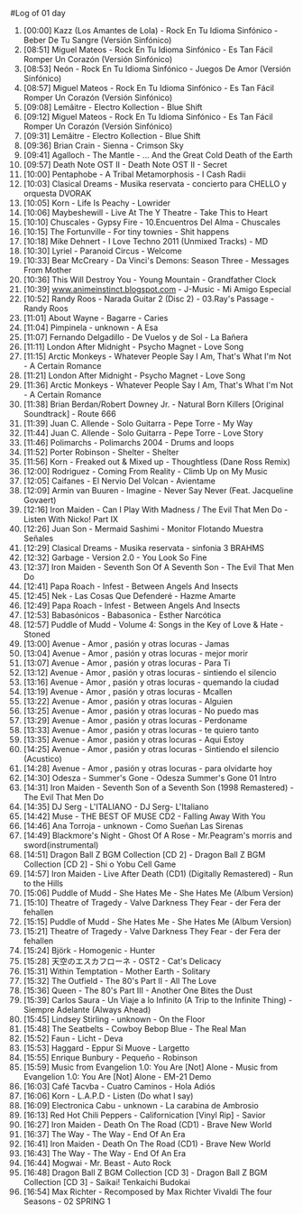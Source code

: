 #Log of 01 day

1. [00:00] Kazz (Los Amantes de Lola) - Rock En Tu Idioma Sinfónico - Beber De Tu Sangre (Versión Sinfónico)
1. [08:51] Miguel Mateos - Rock En Tu Idioma Sinfónico - Es Tan Fácil Romper Un Corazón (Versión Sinfónico)
1. [08:53] Neón - Rock En Tu Idioma Sinfónico - Juegos De Amor (Versión Sinfónico)
1. [08:57] Miguel Mateos - Rock En Tu Idioma Sinfónico - Es Tan Fácil Romper Un Corazón (Versión Sinfónico)
1. [09:08] Lemâitre - Electro Kollection - Blue Shift
1. [09:12] Miguel Mateos - Rock En Tu Idioma Sinfónico - Es Tan Fácil Romper Un Corazón (Versión Sinfónico)
1. [09:31] Lemâitre - Electro Kollection - Blue Shift
1. [09:36] Brian Crain - Sienna - Crimson Sky
1. [09:41] Agalloch - The Mantle - ... And the Great Cold Death of the Earth
1. [09:57] Death Note OST II - Death Note OST II - Secret
1. [10:00] Pentaphobe - A Tribal Metamorphosis - I Cash Radii
1. [10:03] Clasical Dreams - Musika reservata - concierto para CHELLO y orquesta DVORAK
1. [10:05] Korn - Life Is Peachy - Lowrider
1. [10:06] Maybeshewill - Live At The Y Theatre - Take This to Heart
1. [10:10] Chuscales - Gypsy Fire - 10.Encuentros Del Alma - Chuscales
1. [10:15] The Fortunville - For tiny townies - Shit happens
1. [10:18] Mike Dehnert - I Love Techno 2011 (Unmixed Tracks) - MD
1. [10:30] Lyriel - Paranoid Circus - Welcome
1. [10:33] Bear McCreary - Da Vinci's Demons: Season Three - Messages From Mother
1. [10:36] This Will Destroy You - Young Mountain - Grandfather Clock
1. [10:39] www.animeinstinct.blogspot.com - J-Music - Mi Amigo Especial
1. [10:52] Randy Roos - Narada Guitar 2 (Disc 2) - 03.Ray's Passage - Randy Roos
1. [11:01] About Wayne - Bagarre - Caries
1. [11:04] Pimpinela - unknown - A Esa
1. [11:07] Fernando Delgadillo - De Vuelos y de Sol - La Bañera
1. [11:11] London After Midnight - Psycho Magnet - Love Song
1. [11:15] Arctic Monkeys - Whatever People Say I Am, That's What I'm Not - A Certain Romance
1. [11:21] London After Midnight - Psycho Magnet - Love Song
1. [11:36] Arctic Monkeys - Whatever People Say I Am, That's What I'm Not - A Certain Romance
1. [11:38] Brian Berdan/Robert Downey Jr. - Natural Born Killers [Original Soundtrack] - Route 666
1. [11:39] Juan C. Allende - Solo Guitarra - Pepe Torre - My Way
1. [11:44] Juan C. Allende - Solo Guitarra - Pepe Torre - Love Story
1. [11:46] Polimarchs - Polimarchs 2004 - Drums and loops
1. [11:52] Porter Robinson - Shelter - Shelter
1. [11:56] Korn - Freaked out & Mixed up - Thoughtless (Dane Ross Remix)
1. [12:00] Rodriguez - Coming From Reality - Climb Up on My Music
1. [12:05] Caifanes - El Nervio Del Volcan - Avientame
1. [12:09] Armin van Buuren - Imagine - Never Say Never (Feat. Jacqueline Govaert)
1. [12:16] Iron Maiden - Can I Play With Madness / The Evil That Men Do - Listen With Nicko! Part IX
1. [12:26] Juan Son - Mermaid Sashimi - Monitor Flotando Muestra Señales
1. [12:29] Clasical Dreams - Musika reservata - sinfonia 3 BRAHMS
1. [12:32] Garbage - Version 2.0 - You Look So Fine
1. [12:37] Iron Maiden - Seventh Son Of A Seventh Son - The Evil That Men Do
1. [12:41] Papa Roach - Infest - Between Angels And Insects
1. [12:45] Nek - Las Cosas Que Defenderé - Hazme Amarte
1. [12:49] Papa Roach - Infest - Between Angels And Insects
1. [12:53] Babasónicos - Babasonica - Esther Narcótica
1. [12:57] Puddle of Mudd - Volume 4: Songs in the Key of Love & Hate - Stoned
1. [13:00] Avenue - Amor , pasión y otras locuras - Jamas
1. [13:04] Avenue - Amor , pasión y otras locuras - mejor morir
1. [13:07] Avenue - Amor , pasión y otras locuras - Para Ti
1. [13:12] Avenue - Amor , pasión y otras locuras - sintiendo el silencio
1. [13:16] Avenue - Amor , pasión y otras locuras - quemando la ciudad
1. [13:19] Avenue - Amor , pasión y otras locuras - Mcallen
1. [13:22] Avenue - Amor , pasión y otras locuras - Alguien
1. [13:25] Avenue - Amor , pasión y otras locuras - No puedo mas
1. [13:29] Avenue - Amor , pasión y otras locuras - Perdoname
1. [13:33] Avenue - Amor , pasión y otras locuras - te quiero tanto
1. [13:35] Avenue - Amor , pasión y otras locuras - Aqui Estoy
1. [14:25] Avenue - Amor , pasión y otras locuras - Sintiendo el silencio (Acustico)
1. [14:28] Avenue - Amor , pasión y otras locuras - para olvidarte hoy
1. [14:30] Odesza - Summer's Gone - Odesza   Summer's Gone   01 Intro
1. [14:31] Iron Maiden - Seventh Son of a Seventh Son (1998 Remastered) - The Evil That Men Do
1. [14:35] DJ Serg - L'ITALIANO - DJ Serg- L'Italiano
1. [14:42] Muse - THE BEST OF MUSE CD2 - Falling Away With You
1. [14:46] Ana Torroja - unknown - Como Sueñan Las Sirenas
1. [14:49] Blackmore's Night - Ghost Of A Rose - Mr.Peagram's morris and sword(instrumental)
1. [14:51] Dragon Ball Z BGM Collection [CD 2] - Dragon Ball Z BGM Collection [CD 2] - Shi o Yobu Cell Game
1. [14:57] Iron Maiden - Live After Death (CD1) (Digitally Remastered) - Run to the Hills
1. [15:06] Puddle of Mudd - She Hates Me - She Hates Me (Album Version)
1. [15:10] Theatre of Tragedy - Valve Darkness They Fear - der Fera der fehallen
1. [15:15] Puddle of Mudd - She Hates Me - She Hates Me (Album Version)
1. [15:21] Theatre of Tragedy - Valve Darkness They Fear - der Fera der fehallen
1. [15:24] Björk - Homogenic - Hunter
1. [15:28] 天空のエスカフローネ - OST2 - Cat's Delicacy
1. [15:31] Within Temptation - Mother Earth - Solitary
1. [15:32] The Outfield - The 80's Part II - All The Love
1. [15:36] Queen - The 80's Part III - Another One Bites the Dust
1. [15:39] Carlos Saura - Un Viaje a lo Infinito (A Trip to the Infinite Thing) - Siempre Adelante (Always Ahead)
1. [15:45] Lindsey Stirling - unknown - On the Floor
1. [15:48] The Seatbelts - Cowboy Bebop Blue - The Real Man
1. [15:52] Faun - Licht - Deva
1. [15:53] Haggard - Eppur Si Muove - Largetto
1. [15:55] Enrique Bunbury - Pequeño - Robinson
1. [15:59] Music from Evangelion 1.0: You Are [Not] Alone - Music from Evangelion 1.0: You Are [Not] Alone - EM-21 Demo
1. [16:03] Café Tacvba - Cuatro Caminos - Hola Adiós
1. [16:06] Korn - L.A.P.D - Listen (Do what I say)
1. [16:09] Electronica Cabu - unknown - La carabina de Ambrosio
1. [16:13] Red Hot Chili Peppers - Californication [Vinyl Rip] - Savior
1. [16:27] Iron Maiden - Death On The Road (CD1) - Brave New World
1. [16:37] The Way - The Way - End Of An Era
1. [16:41] Iron Maiden - Death On The Road (CD1) - Brave New World
1. [16:43] The Way - The Way - End Of An Era
1. [16:44] Mogwai - Mr. Beast - Auto Rock
1. [16:48] Dragon Ball Z BGM Collection [CD 3] - Dragon Ball Z BGM Collection [CD 3] - Saikai! Tenkaichi Budokai
1. [16:54] Max Richter - Recomposed by Max Richter Vivaldi The four Seasons - 02 SPRING 1
